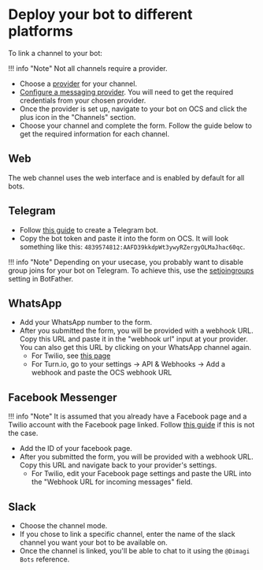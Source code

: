 # Deploy your bot to different platforms

To link a channel to your bot:

!!! info "Note"
    Not all channels require a provider.

- Choose a [provider][2] for your channel.
- [Configure a messaging provider][6]. You will need to get the required credentials from your chosen provider.
- Once the provider is set up, navigate to your bot on OCS and click the plus icon in the "Channels" section.
- Choose your channel and complete the form. Follow the guide below to get the required information for each channel.

## Web
The web channel uses the web interface and is enabled by default for all bots.

## Telegram
- Follow [this guide][1] to create a Telegram bot.
- Copy the bot token and paste it into the form on OCS. It will look something like this: `4839574812:AAFD39kkdpWt3ywyRZergyOLMaJhac60qc`.


!!! info "Note"
    Depending on your usecase, you probably want to disable group joins for your bot on Telegram. To achieve this, use the [setjoingroups][5] setting in BotFather.

## WhatsApp
- Add your WhatsApp number to the form.
- After you submitted the form, you will be provided with a webhook URL. Copy this URL and paste it in the "webhook url" input at your provider. You can also get this URL by clicking on your WhatsApp channel again.
    - For Twilio, see [this page][3]
    - For Turn.io, go to your settings -> API & Webhooks -> Add a webhook and paste the OCS webhook URL


## Facebook Messenger
!!! info "Note"
    It is assumed that you already have a Facebook page and a Twilio account with the Facebook page linked. Follow [this guide][4] if this is not the case.

- Add the ID of your facebook page.
- After you submitted the form, you will be provided with a webhook URL. Copy this URL and navigate back to your provider's settings.
    - For Twilio, edit your Facebook page settings and paste the URL into the "Webhook URL for incoming messages" field.

## Slack
- Choose the channel mode.
- If you chose to link a specific channel, enter the name of the slack channel you want your bot to be available on.
- Once the channel is linked, you'll be able to chat to it using the `@Dimagi Bots` reference.


[1]: https://flowxo.com/how-to-create-a-bot-for-telegram-short-and-simple-guide-for-beginners/
[2]: ../concepts/messaging_providers.md
[3]: https://www.twilio.com/docs/WhatsApp/api#configuring-inbound-message-webhooks
[4]: https://www.twilio.com/docs/conversations/facebook-messenger#setting-up-the-facebook-messenger-channel
[5]: https://core.telegram.org/bots/features#:~:text=/setjoingroups%20%E2%80%93%20toggle%20whether%20your%20bot%20can%20be%20added%20to%20groups%20or%20not.%20All%20bots%20must%20be%20able%20to%20process%20direct%20messages%2C%20but%20if%20your%20bot%20was%20not%20designed%20to%20work%20in%20groups%2C%20you%20can%20disable%20this.
[6]: ./configure_providers.md
